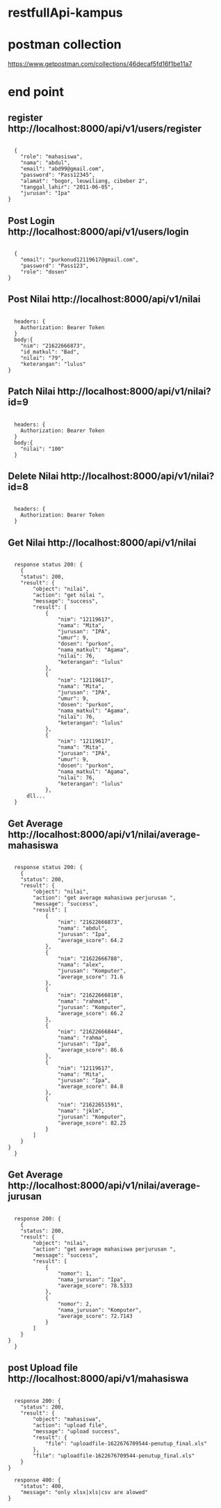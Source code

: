 # restfullApi-kampus

# postman collection
https://www.getpostman.com/collections/46decaf5fd16f1be11a7

# end point
## register http://localhost:8000/api/v1/users/register
  
<code>
  {
    "role": "mahasiswa",
    "nama": "abdul",
    "email": "abd99@gmail.com",
    "password": "Pass12345",
    "alamat": "bogor, leuwiliang, cibeber 2", 
    "tanggal_lahir": "2011-06-05", 
    "jurusan": "Ipa"
}
</code>

## Post Login http://localhost:8000/api/v1/users/login
  
<code>
  {
    "email": "purkonud12119617@gmail.com",
    "password": "Pass123",
    "role": "dosen"
}
</code>

## Post Nilai http://localhost:8000/api/v1/nilai
  
<code>
  headers: {
    Authorization: Bearer Token
  }
  body:{
    "nim": "21622666873",
    "id_matkul": "Bad",
    "nilai": "79",
    "keterangan": "lulus" 
}
</code>


## Patch Nilai http://localhost:8000/api/v1/nilai?id=9
  
<code>
  headers: {
    Authorization: Bearer Token
  }
  body:{
    "nilai": "100"
  }
</code>

## Delete Nilai http://localhost:8000/api/v1/nilai?id=8
  
<code>
  headers: {
    Authorization: Bearer Token
  }
</code>


## Get Nilai http://localhost:8000/api/v1/nilai
  
<code>
  response status 200: {
    {
    "status": 200,
    "result": {
        "object": "nilai",
        "action": "get nilai ",
        "message": "success",
        "result": [
            {
                "nim": "12119617",
                "nama": "Mita",
                "jurusan": "IPA",
                "umur": 9,
                "dosen": "purkon",
                "nama_matkul": "Agama",
                "nilai": 76,
                "keterangan": "lulus"
            },
            {
                "nim": "12119617",
                "nama": "Mita",
                "jurusan": "IPA",
                "umur": 9,
                "dosen": "purkon",
                "nama_matkul": "Agama",
                "nilai": 76,
                "keterangan": "lulus"
            },
            {
                "nim": "12119617",
                "nama": "Mita",
                "jurusan": "IPA",
                "umur": 9,
                "dosen": "purkon",
                "nama_matkul": "Agama",
                "nilai": 76,
                "keterangan": "lulus"
            },
      dll...
  }
</code>


## Get Average  http://localhost:8000/api/v1/nilai/average-mahasiswa
  
<code>
  response status 200: {
    {
    "status": 200,
    "result": {
        "object": "nilai",
        "action": "get average mahasiswa perjurusan ",
        "message": "success",
        "result": [
            {
                "nim": "21622666873",
                "nama": "abdul",
                "jurusan": "Ipa",
                "average_score": 64.2
            },
            {
                "nim": "21622666788",
                "nama": "alex",
                "jurusan": "Komputer",
                "average_score": 71.6
            },
            {
                "nim": "21622666818",
                "nama": "rahmat",
                "jurusan": "Komputer",
                "average_score": 66.2
            },
            {
                "nim": "21622666844",
                "nama": "rahma",
                "jurusan": "Ipa",
                "average_score": 86.6
            },
            {
                "nim": "12119617",
                "nama": "Mita",
                "jurusan": "Ipa",
                "average_score": 84.8
            },
            {
                "nim": "21622651591",
                "nama": "jklm",
                "jurusan": "Komputer",
                "average_score": 82.25
            }
        ]
    }
}
  }
</code>

## Get Average http://localhost:8000/api/v1/nilai/average-jurusan
  
<code>
  response 200: {
    {
    "status": 200,
    "result": {
        "object": "nilai",
        "action": "get average mahasiswa perjurusan ",
        "message": "success",
        "result": [
            {
                "nomor": 1,
                "nama_jurusan": "Ipa",
                "average_score": 78.5333
            },
            {
                "nomor": 2,
                "nama_jurusan": "Komputer",
                "average_score": 72.7143
            }
        ]
    }
}
  }
</code>

## post Upload file http://localhost:8000/api/v1/mahasiswa
  
<code>
  response 200: {
    "status": 200,
    "result": {
        "object": "mahasiswa",
        "action": "upload file",
        "message": "upload success",
        "result": {
            "file": "uploadfile-1622676709544-penutup_final.xls"
        },
        "file": "uploadfile-1622676709544-penutup_final.xls"
    }
}
</code>

<code>
  response 400: {
    "status": 400,
    "message": "only xlsx|xls|csv are alowed"
}
</code>

